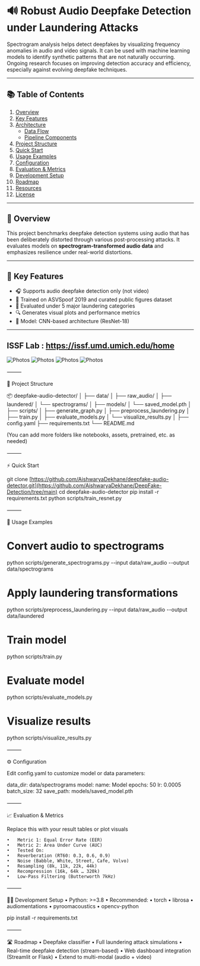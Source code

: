 # 🔊 Robust Audio Deepfake Detection under Laundering Attacks

Spectrogram analysis helps detect deepfakes by visualizing frequency anomalies in audio and video signals. It can be used with machine learning models to identify synthetic patterns that are not naturally occurring. Ongoing research focuses on improving detection accuracy and efficiency, especially against evolving deepfake techniques.

---

## 📚 Table of Contents

1. [Overview](#overview)
2. [Key Features](#key-features)
3. [Architecture](#architecture)
   - [Data Flow](#data-flow)
   - [Pipeline Components](#pipeline-components)
4. [Project Structure](#project-structure)
5. [Quick Start](#quick-start)
6. [Usage Examples](#usage-examples)
7. [Configuration](#configuration)
8. [Evaluation & Metrics](#evaluation--metrics)
9. [Development Setup](#development-setup)
10. [Roadmap](#roadmap)
11. [Resources](#resources)
12. [License](#license)

---

## 📌 Overview

This project benchmarks deepfake detection systems using audio that has been deliberately distorted through various post-processing attacks. It evaluates models on **spectrogram-transformed audio data** and emphasizes resilience under real-world distortions.

---

## 🚀 Key Features

- 🎧 Supports audio deepfake detection only (not video)
- 📁 Trained on ASVSpoof 2019 and curated public figures dataset
- 🧪 Evaluated under 5 major laundering categories
- 🔍 Generates visual plots and performance metrics
- 🧠 Model: CNN-based architecture (ResNet-18)

---
## ISSF Lab : https://issf.umd.umich.edu/home 
![Photos](./File1.png)
![Photos](./File2.png)
![Photos](./File3.png)
![Photos](./File4.png)


⸻

📁 Project Structure

📦 deepfake-audio-detector/
│
├── data/
│   ├── raw_audio/
│   ├── laundered/
│   └── spectrograms/
│
├── models/
│   └── saved_model.pth
│
├── scripts/
│   ├── generate_graph.py
│   ├── preprocess_laundering.py
│   ├── train.py
│   ├── evaluate_models.py
│   └── visualize_results.py
│
├── config.yaml
├── requirements.txt
└── README.md

(You can add more folders like notebooks, assets, pretrained, etc. as needed)

⸻

⚡ Quick Start

git clone [https://github.com/AishwaryaDekhane/deepfake-audio-detector.git](https://github.com/AishwaryaDekhane/DeepFake-Detection/tree/main)
cd deepfake-audio-detector
pip install -r requirements.txt
python scripts/train_resnet.py


⸻

🧪 Usage Examples

# Convert audio to spectrograms
python scripts/generate_spectrograms.py --input data/raw_audio --output data/spectrograms

# Apply laundering transformations
python scripts/preprocess_laundering.py --input data/raw_audio --output data/laundered

# Train model
python scripts/train.py

# Evaluate model
python scripts/evaluate_models.py

# Visualize results
python scripts/visualize_results.py


⸻

⚙️ Configuration

Edit config.yaml to customize model or data parameters:

data_dir: data/spectrograms
model:
  name: Model
  epochs: 50
  lr: 0.0005
  batch_size: 32
save_path: models/saved_model.pth


⸻

📈 Evaluation & Metrics

Replace this with your result tables or plot visuals

	•	Metric 1: Equal Error Rate (EER)
	•	Metric 2: Area Under Curve (AUC)
	•	Tested On:
	•	Reverberation (RT60: 0.3, 0.6, 0.9)
	•	Noise (Babble, White, Street, Cafe, Volvo)
	•	Resampling (8k, 11k, 22k, 44k)
	•	Recompression (16k, 64k … 320k)
	•	Low-Pass Filtering (Butterworth 7kHz)

⸻

🧑‍💻 Development Setup
	•	Python: >=3.8
	•	Recommended:
	•	torch
	•	librosa
	•	audiomentations
	•	pyroomacoustics
	•	opencv-python

pip install -r requirements.txt


⸻

🛣️ Roadmap
	•	Deepfake classifier
	•	Full laundering attack simulations
	•	Real-time deepfake detection (stream-based)
	•	Web dashboard integration (Streamlit or Flask)
	•	Extend to multi-modal (audio + video)


